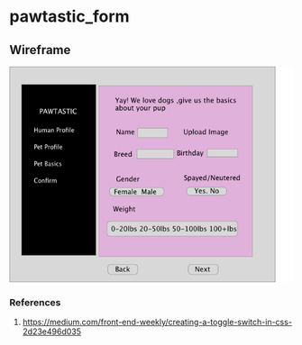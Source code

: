 # pawtastic_form

## Wireframe
![wireframe](./wireframes/pawtastic-wireframe.png)

### References
1.  https://medium.com/front-end-weekly/creating-a-toggle-switch-in-css-2d23e496d035
